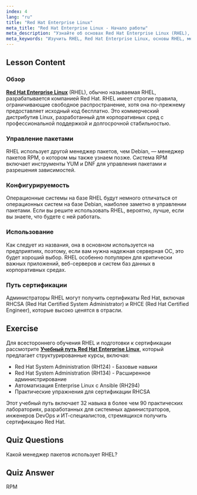 ```yaml
---
index: 4
lang: "ru"
title: "Red Hat Enterprise Linux"
meta_title: "Red Hat Enterprise Linux - Начало работы"
meta_description: "Узнайте об основах Red Hat Enterprise Linux (RHEL), ее менеджере пакетов RPM и корпоративном использовании. Поймите основные различия и преимущества RHEL."
meta_keywords: "Изучить RHEL, Red Hat Enterprise Linux, основы RHEL, менеджер пакетов RPM, серверная ОС Linux, RHEL для начинающих, руководство по RHEL"
---
```


## Lesson Content

### Обзор

[**Red Hat Enterprise Linux**](https://www.redhat.com/en/technologies/linux-platforms/enterprise-linux) (RHEL), обычно называемая RHEL, разрабатывается компанией Red Hat. RHEL имеет строгие правила, ограничивающие свободное распространение, хотя она по-прежнему предоставляет исходный код бесплатно. Это коммерческий дистрибутив Linux, разработанный для корпоративных сред с профессиональной поддержкой и долгосрочной стабильностью.

### Управление пакетами

RHEL использует другой менеджер пакетов, чем Debian, — менеджер пакетов RPM, о котором мы также узнаем позже. Система RPM включает инструменты YUM и DNF для управления пакетами и разрешения зависимостей.

### Конфигурируемость

Операционные системы на базе RHEL будут немного отличаться от операционных систем на базе Debian, наиболее заметно в управлении пакетами. Если вы решите использовать RHEL, вероятно, лучше, если вы знаете, что будете с ней работать.

### Использование

Как следует из названия, она в основном используется на предприятиях, поэтому, если вам нужна надежная серверная ОС, это будет хороший выбор. RHEL особенно популярен для критически важных приложений, веб-серверов и систем баз данных в корпоративных средах.

### Путь сертификации

Администраторы RHEL могут получить сертификаты Red Hat, включая RHCSA (Red Hat Certified System Administrator) и RHCE (Red Hat Certified Engineer), которые высоко ценятся в отрасли.

## Exercise

Для всестороннего обучения RHEL и подготовки к сертификации рассмотрите **[Учебный путь Red Hat Enterprise Linux](https://labex.io/skilltrees/rhel)**, который предлагает структурированные курсы, включая:

- Red Hat System Administration (RH124) - Базовые навыки
- Red Hat System Administration (RH134) - Расширенное администрирование
- Автоматизация Enterprise Linux с Ansible (RH294)
- Практические упражнения для сертификации RHCSA

Этот учебный путь включает 32 навыка в более чем 90 практических лабораториях, разработанных для системных администраторов, инженеров DevOps и ИТ-специалистов, стремящихся получить сертификацию Red Hat.

## Quiz Questions

Какой менеджер пакетов использует RHEL?

## Quiz Answer

RPM
